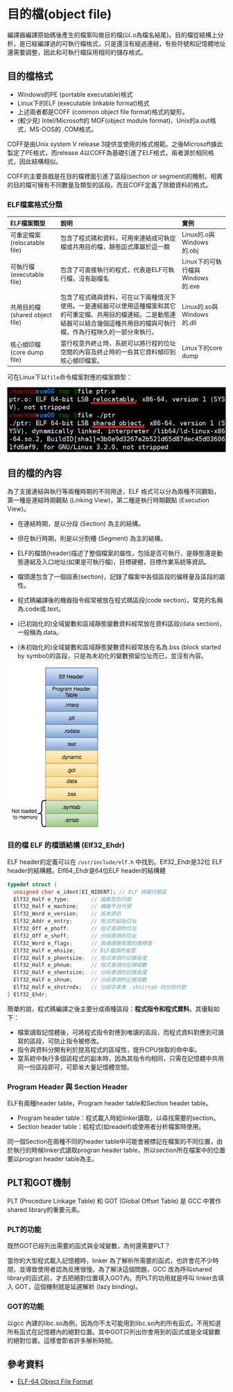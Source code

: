 # 目的檔\(object file\)

編譯器編譯原始碼後產生的檔案叫做目的檔\(以.o為檔名結尾\)。目的檔從結構上分析，是已經編譯過的可執行檔格式，只是還沒有經過連結，有些符號和記憶體地址還需要調整，因此和可執行檔採用相同的儲存格式。

## 目的檔格式

* Windows的PE \(portable executable\)格式
* Linux下的ELF \(executable linkable format\)格式
* 上述兩者都是COFF \(common object file format\)格式的變形。
* \(較少見\) Intel/Microsoft的 MOF\(object module format\)、Unix的a.out格式，MS-DOS的 .COM格式。

COFF是由Unix system V release 3提供並使用的格式規範。之後Microsoft據此製定了PE格式，而release 4以COFF為基礎引進了ELF格式，兩者源於相同格式，因此結構相似。

COFF的主要貢戲是在目的檔裡面引進了區段\(section or segment\)的機制，相異的目的檔可擁有不同數量及類型的區段。而且COFF定義了除錯資料的格式。

### ELF檔案格式分類

| ELF檔案類型 | 說明 | 實例 |
| :--- | :--- | :--- |
| 可重定檔案 \(relocatable file\) | 包含了程式碼和資料，可用來連結成可執從檔或共用目的檔，靜態函式庫屬於這一類 | Linux的.o與Windows的.obj |
| 可執行檔 \(executable file\) | 包含了可直接執行的程式，代表是ELF可執行檔，沒有副檔名 | Linux下的可執行檔與Windows的.exe |
| 共用目的檔 \(shared object file\) | 包含了程式碼與資料，可在以下兩種情況下使用。一是連結器可以使用這種檔案和其它的可重定檔、共用目的檔連結。二是動態連結器可以結合幾個這種共用目的檔與可執行檔，作為行程映久的一部分來執行。 | Linux的.so與Windows的.dll |
| 核心傾印檔 \(core dump file\) | 當行程意外終止時，系統可以將行程的位址空間的內容及終止時的一些其它資料傾印到核心傾印檔案。 | Linux下的core dump |

可在Linux下以`file`命令檔案對應的檔案類型：

![&#x4EE5;file&#x547D;&#x4EE4;&#x67E5;&#x770B;ELF&#x6A94;&#x6848;&#x985E;&#x578B;](../.gitbook/assets/file_elf_format.png)

## 目的檔的內容

為了支援連結與執行等兩種時期的不同用途，ELF 格式可以分為兩種不同觀點，第一種是連結時期觀點 \(Linking View\)，第二種是執行時期觀點 \(Execution View\)。

* 在連結時期，是以分段 \(Section\) 為主的結構。
* 但在執行時期，則是以分割槽 \(Segment\) 為主的結構。



* ELF的檔頭\(header\)描述了整個檔案的屬性，包括是否可執行，是靜態還是動態連結及入口地址\(如果是可執行檔\)，目標硬體，目標作業系統等資訊。
* 檔頭還包含了一個段表\(section\)，記錄了檔案中各個區段的偏移量及區段的屬性。
* 程式碼編譯後的機器指令經常被放在程式碼區段\(code section\)，常見的名稱為.code或.text。
* \(已初始化的\)全域變數和區域靜態變數資料經常放在資料區段\(data section\)，一般稱為.data。
* \(未初始化的\)全域變數和區域靜態變數資料經常放在名為.bss \(block started by symbol\)的區段，只是為未初化的變數預留位址而已，並沒有內容。

![ELF&#x7684;&#x7D50;&#x69CB;&#x8207;sections](../.gitbook/assets/elf_section.png)

### 目的檔 ELF 的檔頭結構 \(Elf32\_Ehdr\)

ELF header的定義可以在 `/usr/include/elf.h` 中找到。Elf32\_Ehdr是32位 ELF header的結構體。Elf64\_Ehdr是64位ELF header的結構體

```c
typedef struct {
  unsigned char e_ident[EI_NIDENT]; // ELF 辨識代號區
  Elf32_Half e_type;       // 檔案型別代號
  Elf32_Half e_machine;    // 機器平台代號
  Elf32_Word e_version;    // 版本資訊
  Elf32_Addr e_entry;      // 程式的起始位址
  Elf32_Off e_phoff;       // 程式表頭的位址
  Elf32_Off e_shoff;       // 分段表頭的位址
  Elf32_Word e_flags;      // 與處理器有關的旗標值
  Elf32_Half e_ehsize;     // ELF檔頭的長度
  Elf32_Half e_phentsize;  // 程式表頭的記錄長度
  Elf32_Half e_phnum;      // 程式表頭的記錄個數
  Elf32_Half e_shentsize;  // 分段表頭的記錄長度
  Elf32_Half e_shnum;      // 分段表頭的記錄個數
  Elf32_Half e_shstrndx;   // 分段字串表 .shstrtab 的分段代號
} Elf32_Ehdr;
```



簡單的說，程式碼編譯之後主要分成兩種區段：**程式指令和程式資料**。其優點如下：

* 檔案讀取記憶體後，可將程式指令對應到唯讀的區段，而程式資料對應到可讀寫的區段，可防止指令被修改。
* 指令與資料分開有利於提高程式的區域性，提升CPU快取的命中率。
* 當系統中執行多個該程式的副本時，因為其指令均相同，只需在記憶體中共用同一份區段即可，可節省大量記憶體空間。

### Program Header 與 Section Header

ELF有兩種header table，Program header table和Section header table。

* Program header table：程式載入時給linker讀取，以尋找需要的section。
* Section header table：給程式\(如readelf\)或使用者分析檔案時使用。

同一個Section在兩種不同的header table中可能會被標記在檔案的不同位置，由於執行的時候linker式讀取progran header table，所以section所在檔案中的位置要以progran header table為主。

## PLT和GOT機制

PLT \(Procedure Linkage Table\) 和 GOT \(Global Offset Table\) 是 GCC 中實作shared library的重要元素。

### PLT的功能

既然GOT已經列出需要的函式與全域變數，為何還需要PLT？

當你的大型程式載入記憶體時，linker 為了解析所需要的函式，也許會花不少時間，並導致使用者認為反應很慢。為了解決這個問題，GCC 改為呼叫shared library的函式前，才去把絕對位置填入GOT內。而PLT的功用就是呼叫 linker去填入 GOT，這個機制就是延遲解析 \(lazy binding\)。

### GOT的功能

以gcc 內建的libc.so為例，因為你不太可能用到libc.so內的所有函式，不用知道所有函式在記憶體內的絕對位置。其中GOT只列出你會用到的函式或是全域變數的絕對位置。這樣會節省許多解析時間。



## 參考資料

* [ELF-64 Object File Format](https://www.uclibc.org/docs/elf-64-gen.pdf)




